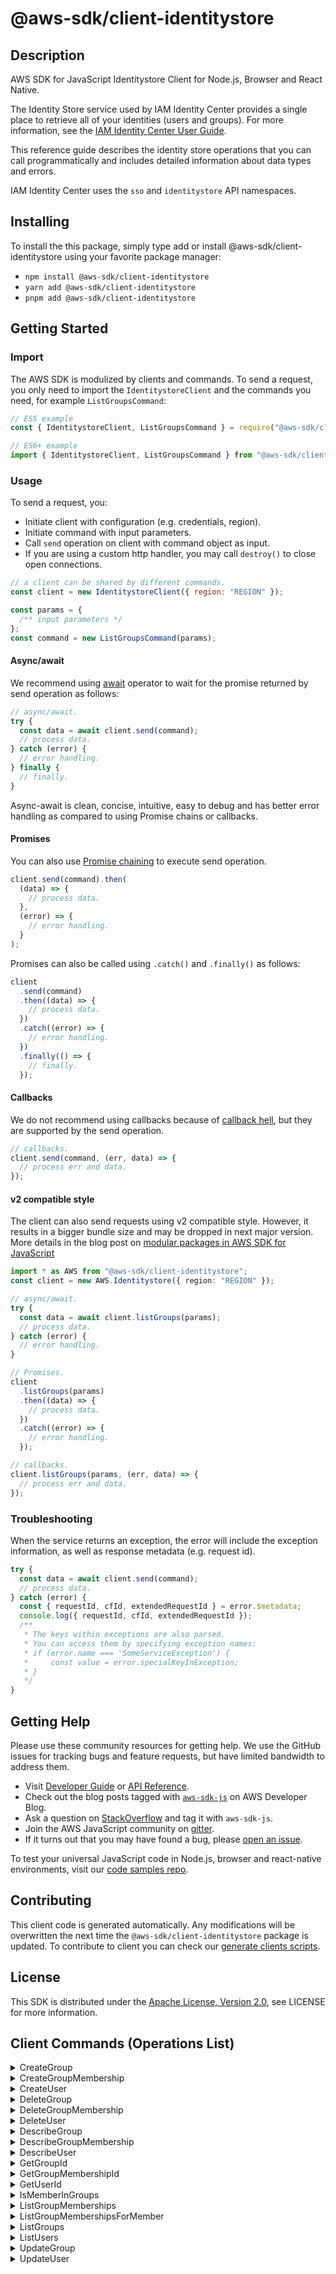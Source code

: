 <!-- generated file, do not edit directly -->

# @aws-sdk/client-identitystore

## Description

AWS SDK for JavaScript Identitystore Client for Node.js, Browser and React Native.

<p>The Identity Store service used by IAM Identity Center provides a single place to retrieve all of
your identities (users and groups). For more information, see the <a href="https://docs.aws.amazon.com/singlesignon/latest/userguide/what-is.html">IAM Identity Center User
Guide</a>.</p>
<p>This reference guide describes the identity store operations that you can call
programmatically and includes detailed information about data types and errors.</p>
<note>
<p>IAM Identity Center uses the <code>sso</code> and <code>identitystore</code> API namespaces.</p>
</note>

## Installing

To install the this package, simply type add or install @aws-sdk/client-identitystore
using your favorite package manager:

- `npm install @aws-sdk/client-identitystore`
- `yarn add @aws-sdk/client-identitystore`
- `pnpm add @aws-sdk/client-identitystore`

## Getting Started

### Import

The AWS SDK is modulized by clients and commands.
To send a request, you only need to import the `IdentitystoreClient` and
the commands you need, for example `ListGroupsCommand`:

```js
// ES5 example
const { IdentitystoreClient, ListGroupsCommand } = require("@aws-sdk/client-identitystore");
```

```ts
// ES6+ example
import { IdentitystoreClient, ListGroupsCommand } from "@aws-sdk/client-identitystore";
```

### Usage

To send a request, you:

- Initiate client with configuration (e.g. credentials, region).
- Initiate command with input parameters.
- Call `send` operation on client with command object as input.
- If you are using a custom http handler, you may call `destroy()` to close open connections.

```js
// a client can be shared by different commands.
const client = new IdentitystoreClient({ region: "REGION" });

const params = {
  /** input parameters */
};
const command = new ListGroupsCommand(params);
```

#### Async/await

We recommend using [await](https://developer.mozilla.org/en-US/docs/Web/JavaScript/Reference/Operators/await)
operator to wait for the promise returned by send operation as follows:

```js
// async/await.
try {
  const data = await client.send(command);
  // process data.
} catch (error) {
  // error handling.
} finally {
  // finally.
}
```

Async-await is clean, concise, intuitive, easy to debug and has better error handling
as compared to using Promise chains or callbacks.

#### Promises

You can also use [Promise chaining](https://developer.mozilla.org/en-US/docs/Web/JavaScript/Guide/Using_promises#chaining)
to execute send operation.

```js
client.send(command).then(
  (data) => {
    // process data.
  },
  (error) => {
    // error handling.
  }
);
```

Promises can also be called using `.catch()` and `.finally()` as follows:

```js
client
  .send(command)
  .then((data) => {
    // process data.
  })
  .catch((error) => {
    // error handling.
  })
  .finally(() => {
    // finally.
  });
```

#### Callbacks

We do not recommend using callbacks because of [callback hell](http://callbackhell.com/),
but they are supported by the send operation.

```js
// callbacks.
client.send(command, (err, data) => {
  // process err and data.
});
```

#### v2 compatible style

The client can also send requests using v2 compatible style.
However, it results in a bigger bundle size and may be dropped in next major version. More details in the blog post
on [modular packages in AWS SDK for JavaScript](https://aws.amazon.com/blogs/developer/modular-packages-in-aws-sdk-for-javascript/)

```ts
import * as AWS from "@aws-sdk/client-identitystore";
const client = new AWS.Identitystore({ region: "REGION" });

// async/await.
try {
  const data = await client.listGroups(params);
  // process data.
} catch (error) {
  // error handling.
}

// Promises.
client
  .listGroups(params)
  .then((data) => {
    // process data.
  })
  .catch((error) => {
    // error handling.
  });

// callbacks.
client.listGroups(params, (err, data) => {
  // process err and data.
});
```

### Troubleshooting

When the service returns an exception, the error will include the exception information,
as well as response metadata (e.g. request id).

```js
try {
  const data = await client.send(command);
  // process data.
} catch (error) {
  const { requestId, cfId, extendedRequestId } = error.$metadata;
  console.log({ requestId, cfId, extendedRequestId });
  /**
   * The keys within exceptions are also parsed.
   * You can access them by specifying exception names:
   * if (error.name === 'SomeServiceException') {
   *     const value = error.specialKeyInException;
   * }
   */
}
```

## Getting Help

Please use these community resources for getting help.
We use the GitHub issues for tracking bugs and feature requests, but have limited bandwidth to address them.

- Visit [Developer Guide](https://docs.aws.amazon.com/sdk-for-javascript/v3/developer-guide/welcome.html)
  or [API Reference](https://docs.aws.amazon.com/AWSJavaScriptSDK/v3/latest/index.html).
- Check out the blog posts tagged with [`aws-sdk-js`](https://aws.amazon.com/blogs/developer/tag/aws-sdk-js/)
  on AWS Developer Blog.
- Ask a question on [StackOverflow](https://stackoverflow.com/questions/tagged/aws-sdk-js) and tag it with `aws-sdk-js`.
- Join the AWS JavaScript community on [gitter](https://gitter.im/aws/aws-sdk-js-v3).
- If it turns out that you may have found a bug, please [open an issue](https://github.com/aws/aws-sdk-js-v3/issues/new/choose).

To test your universal JavaScript code in Node.js, browser and react-native environments,
visit our [code samples repo](https://github.com/aws-samples/aws-sdk-js-tests).

## Contributing

This client code is generated automatically. Any modifications will be overwritten the next time the `@aws-sdk/client-identitystore` package is updated.
To contribute to client you can check our [generate clients scripts](https://github.com/aws/aws-sdk-js-v3/tree/main/scripts/generate-clients).

## License

This SDK is distributed under the
[Apache License, Version 2.0](http://www.apache.org/licenses/LICENSE-2.0),
see LICENSE for more information.

## Client Commands (Operations List)

<details>
<summary>
CreateGroup
</summary>

[Command API Reference](https://docs.aws.amazon.com/AWSJavaScriptSDK/v3/latest/clients/client-identitystore/classes/creategroupcommand.html) / [Input](https://docs.aws.amazon.com/AWSJavaScriptSDK/v3/latest/clients/client-identitystore/interfaces/creategroupcommandinput.html) / [Output](https://docs.aws.amazon.com/AWSJavaScriptSDK/v3/latest/clients/client-identitystore/interfaces/creategroupcommandoutput.html)

</details>
<details>
<summary>
CreateGroupMembership
</summary>

[Command API Reference](https://docs.aws.amazon.com/AWSJavaScriptSDK/v3/latest/clients/client-identitystore/classes/creategroupmembershipcommand.html) / [Input](https://docs.aws.amazon.com/AWSJavaScriptSDK/v3/latest/clients/client-identitystore/interfaces/creategroupmembershipcommandinput.html) / [Output](https://docs.aws.amazon.com/AWSJavaScriptSDK/v3/latest/clients/client-identitystore/interfaces/creategroupmembershipcommandoutput.html)

</details>
<details>
<summary>
CreateUser
</summary>

[Command API Reference](https://docs.aws.amazon.com/AWSJavaScriptSDK/v3/latest/clients/client-identitystore/classes/createusercommand.html) / [Input](https://docs.aws.amazon.com/AWSJavaScriptSDK/v3/latest/clients/client-identitystore/interfaces/createusercommandinput.html) / [Output](https://docs.aws.amazon.com/AWSJavaScriptSDK/v3/latest/clients/client-identitystore/interfaces/createusercommandoutput.html)

</details>
<details>
<summary>
DeleteGroup
</summary>

[Command API Reference](https://docs.aws.amazon.com/AWSJavaScriptSDK/v3/latest/clients/client-identitystore/classes/deletegroupcommand.html) / [Input](https://docs.aws.amazon.com/AWSJavaScriptSDK/v3/latest/clients/client-identitystore/interfaces/deletegroupcommandinput.html) / [Output](https://docs.aws.amazon.com/AWSJavaScriptSDK/v3/latest/clients/client-identitystore/interfaces/deletegroupcommandoutput.html)

</details>
<details>
<summary>
DeleteGroupMembership
</summary>

[Command API Reference](https://docs.aws.amazon.com/AWSJavaScriptSDK/v3/latest/clients/client-identitystore/classes/deletegroupmembershipcommand.html) / [Input](https://docs.aws.amazon.com/AWSJavaScriptSDK/v3/latest/clients/client-identitystore/interfaces/deletegroupmembershipcommandinput.html) / [Output](https://docs.aws.amazon.com/AWSJavaScriptSDK/v3/latest/clients/client-identitystore/interfaces/deletegroupmembershipcommandoutput.html)

</details>
<details>
<summary>
DeleteUser
</summary>

[Command API Reference](https://docs.aws.amazon.com/AWSJavaScriptSDK/v3/latest/clients/client-identitystore/classes/deleteusercommand.html) / [Input](https://docs.aws.amazon.com/AWSJavaScriptSDK/v3/latest/clients/client-identitystore/interfaces/deleteusercommandinput.html) / [Output](https://docs.aws.amazon.com/AWSJavaScriptSDK/v3/latest/clients/client-identitystore/interfaces/deleteusercommandoutput.html)

</details>
<details>
<summary>
DescribeGroup
</summary>

[Command API Reference](https://docs.aws.amazon.com/AWSJavaScriptSDK/v3/latest/clients/client-identitystore/classes/describegroupcommand.html) / [Input](https://docs.aws.amazon.com/AWSJavaScriptSDK/v3/latest/clients/client-identitystore/interfaces/describegroupcommandinput.html) / [Output](https://docs.aws.amazon.com/AWSJavaScriptSDK/v3/latest/clients/client-identitystore/interfaces/describegroupcommandoutput.html)

</details>
<details>
<summary>
DescribeGroupMembership
</summary>

[Command API Reference](https://docs.aws.amazon.com/AWSJavaScriptSDK/v3/latest/clients/client-identitystore/classes/describegroupmembershipcommand.html) / [Input](https://docs.aws.amazon.com/AWSJavaScriptSDK/v3/latest/clients/client-identitystore/interfaces/describegroupmembershipcommandinput.html) / [Output](https://docs.aws.amazon.com/AWSJavaScriptSDK/v3/latest/clients/client-identitystore/interfaces/describegroupmembershipcommandoutput.html)

</details>
<details>
<summary>
DescribeUser
</summary>

[Command API Reference](https://docs.aws.amazon.com/AWSJavaScriptSDK/v3/latest/clients/client-identitystore/classes/describeusercommand.html) / [Input](https://docs.aws.amazon.com/AWSJavaScriptSDK/v3/latest/clients/client-identitystore/interfaces/describeusercommandinput.html) / [Output](https://docs.aws.amazon.com/AWSJavaScriptSDK/v3/latest/clients/client-identitystore/interfaces/describeusercommandoutput.html)

</details>
<details>
<summary>
GetGroupId
</summary>

[Command API Reference](https://docs.aws.amazon.com/AWSJavaScriptSDK/v3/latest/clients/client-identitystore/classes/getgroupidcommand.html) / [Input](https://docs.aws.amazon.com/AWSJavaScriptSDK/v3/latest/clients/client-identitystore/interfaces/getgroupidcommandinput.html) / [Output](https://docs.aws.amazon.com/AWSJavaScriptSDK/v3/latest/clients/client-identitystore/interfaces/getgroupidcommandoutput.html)

</details>
<details>
<summary>
GetGroupMembershipId
</summary>

[Command API Reference](https://docs.aws.amazon.com/AWSJavaScriptSDK/v3/latest/clients/client-identitystore/classes/getgroupmembershipidcommand.html) / [Input](https://docs.aws.amazon.com/AWSJavaScriptSDK/v3/latest/clients/client-identitystore/interfaces/getgroupmembershipidcommandinput.html) / [Output](https://docs.aws.amazon.com/AWSJavaScriptSDK/v3/latest/clients/client-identitystore/interfaces/getgroupmembershipidcommandoutput.html)

</details>
<details>
<summary>
GetUserId
</summary>

[Command API Reference](https://docs.aws.amazon.com/AWSJavaScriptSDK/v3/latest/clients/client-identitystore/classes/getuseridcommand.html) / [Input](https://docs.aws.amazon.com/AWSJavaScriptSDK/v3/latest/clients/client-identitystore/interfaces/getuseridcommandinput.html) / [Output](https://docs.aws.amazon.com/AWSJavaScriptSDK/v3/latest/clients/client-identitystore/interfaces/getuseridcommandoutput.html)

</details>
<details>
<summary>
IsMemberInGroups
</summary>

[Command API Reference](https://docs.aws.amazon.com/AWSJavaScriptSDK/v3/latest/clients/client-identitystore/classes/ismemberingroupscommand.html) / [Input](https://docs.aws.amazon.com/AWSJavaScriptSDK/v3/latest/clients/client-identitystore/interfaces/ismemberingroupscommandinput.html) / [Output](https://docs.aws.amazon.com/AWSJavaScriptSDK/v3/latest/clients/client-identitystore/interfaces/ismemberingroupscommandoutput.html)

</details>
<details>
<summary>
ListGroupMemberships
</summary>

[Command API Reference](https://docs.aws.amazon.com/AWSJavaScriptSDK/v3/latest/clients/client-identitystore/classes/listgroupmembershipscommand.html) / [Input](https://docs.aws.amazon.com/AWSJavaScriptSDK/v3/latest/clients/client-identitystore/interfaces/listgroupmembershipscommandinput.html) / [Output](https://docs.aws.amazon.com/AWSJavaScriptSDK/v3/latest/clients/client-identitystore/interfaces/listgroupmembershipscommandoutput.html)

</details>
<details>
<summary>
ListGroupMembershipsForMember
</summary>

[Command API Reference](https://docs.aws.amazon.com/AWSJavaScriptSDK/v3/latest/clients/client-identitystore/classes/listgroupmembershipsformembercommand.html) / [Input](https://docs.aws.amazon.com/AWSJavaScriptSDK/v3/latest/clients/client-identitystore/interfaces/listgroupmembershipsformembercommandinput.html) / [Output](https://docs.aws.amazon.com/AWSJavaScriptSDK/v3/latest/clients/client-identitystore/interfaces/listgroupmembershipsformembercommandoutput.html)

</details>
<details>
<summary>
ListGroups
</summary>

[Command API Reference](https://docs.aws.amazon.com/AWSJavaScriptSDK/v3/latest/clients/client-identitystore/classes/listgroupscommand.html) / [Input](https://docs.aws.amazon.com/AWSJavaScriptSDK/v3/latest/clients/client-identitystore/interfaces/listgroupscommandinput.html) / [Output](https://docs.aws.amazon.com/AWSJavaScriptSDK/v3/latest/clients/client-identitystore/interfaces/listgroupscommandoutput.html)

</details>
<details>
<summary>
ListUsers
</summary>

[Command API Reference](https://docs.aws.amazon.com/AWSJavaScriptSDK/v3/latest/clients/client-identitystore/classes/listuserscommand.html) / [Input](https://docs.aws.amazon.com/AWSJavaScriptSDK/v3/latest/clients/client-identitystore/interfaces/listuserscommandinput.html) / [Output](https://docs.aws.amazon.com/AWSJavaScriptSDK/v3/latest/clients/client-identitystore/interfaces/listuserscommandoutput.html)

</details>
<details>
<summary>
UpdateGroup
</summary>

[Command API Reference](https://docs.aws.amazon.com/AWSJavaScriptSDK/v3/latest/clients/client-identitystore/classes/updategroupcommand.html) / [Input](https://docs.aws.amazon.com/AWSJavaScriptSDK/v3/latest/clients/client-identitystore/interfaces/updategroupcommandinput.html) / [Output](https://docs.aws.amazon.com/AWSJavaScriptSDK/v3/latest/clients/client-identitystore/interfaces/updategroupcommandoutput.html)

</details>
<details>
<summary>
UpdateUser
</summary>

[Command API Reference](https://docs.aws.amazon.com/AWSJavaScriptSDK/v3/latest/clients/client-identitystore/classes/updateusercommand.html) / [Input](https://docs.aws.amazon.com/AWSJavaScriptSDK/v3/latest/clients/client-identitystore/interfaces/updateusercommandinput.html) / [Output](https://docs.aws.amazon.com/AWSJavaScriptSDK/v3/latest/clients/client-identitystore/interfaces/updateusercommandoutput.html)

</details>

